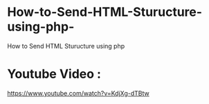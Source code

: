 # How-to-Send-HTML-Sturucture-using-php-
How to Send HTML Sturucture using php 
# Youtube Video : 
https://www.youtube.com/watch?v=KdjXg-dTBtw
